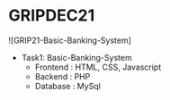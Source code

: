 # GRIPDEC21

![GRIP21-Basic-Banking-System]

- Task1: Basic-Banking-System
  - Frontend : HTML, CSS, Javascript
  - Backend : PHP
  - Database : MySql
  
